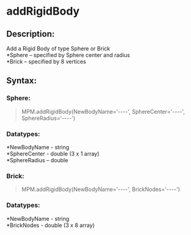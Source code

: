# addRigidBody

## Description:  
Add a Rigid Body of type Sphere or Brick  
*Sphere – specified by Sphere center and radius  
*Brick – specified by 8 vertices  

## Syntax:  
### Sphere:  
>MPM.addRigidBody(NewBodyName='----', SphereCenter='----', SphereRadius='----')  

### Datatypes:  
*NewBodyName - string  
*SphereCenter - double (3 x 1 array)  
*SphereRadius – double  

### Brick:  
>MPM.addRigidBody(NewBodyName='----', BrickNodes='----')  

### Datatypes:  
*NewBodyName - string  
*BrickNodes - double (3 x 8 array)
